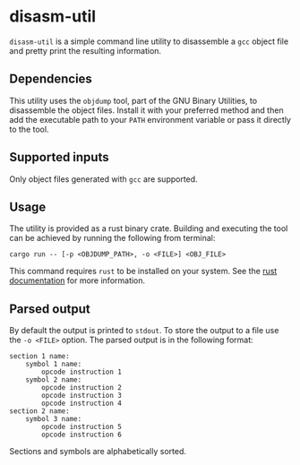<!---
  Copyright 2022 SECO Mind Srl
  SPDX-License-Identifier: Apache-2.0
-->

# disasm-util

`disasm-util` is a simple command line utility to disassemble a `gcc` object file and pretty print the resulting information.

## Dependencies
This utility uses the `objdump` tool, part of the GNU Binary Utilities, to disassemble the object files.
Install it with your preferred method and then add the executable path to your `PATH` environment variable or pass it directly to the tool.

## Supported inputs

Only object files generated with `gcc` are supported.

## Usage

The utility is provided as a rust binary crate.
Building and executing the tool can be achieved by running the following from terminal:
```
cargo run -- [-p <OBJDUMP_PATH>, -o <FILE>] <OBJ_FILE>
```
This command requires `rust` to be installed on your system. See the [rust documentation](https://doc.rust-lang.org/book/) for more information.

## Parsed output

By default the output is printed to `stdout`. To store the output to a file use the `-o <FILE>` option.
The parsed output is in the following format:
```
section 1 name:
    symbol 1 name:
        opcode instruction 1
    symbol 2 name:
        opcode instruction 2
        opcode instruction 3
        opcode instruction 4
section 2 name:
    symbol 3 name:
        opcode instruction 5
        opcode instruction 6
```
Sections and symbols are alphabetically sorted.
